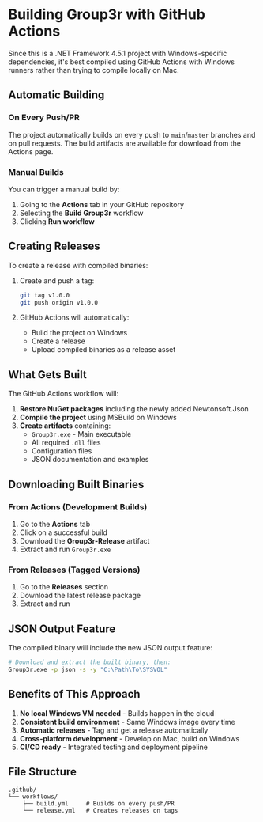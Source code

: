 # Building Group3r with GitHub Actions

Since this is a .NET Framework 4.5.1 project with Windows-specific dependencies, it's best compiled using GitHub Actions with Windows runners rather than trying to compile locally on Mac.

## Automatic Building

### On Every Push/PR
The project automatically builds on every push to `main`/`master` branches and on pull requests. The build artifacts are available for download from the Actions page.

### Manual Builds
You can trigger a manual build by:
1. Going to the **Actions** tab in your GitHub repository
2. Selecting the **Build Group3r** workflow
3. Clicking **Run workflow**

## Creating Releases

To create a release with compiled binaries:

1. Create and push a tag:
   ```bash
   git tag v1.0.0
   git push origin v1.0.0
   ```

2. GitHub Actions will automatically:
   - Build the project on Windows
   - Create a release
   - Upload compiled binaries as a release asset

## What Gets Built

The GitHub Actions workflow will:

1. **Restore NuGet packages** including the newly added Newtonsoft.Json
2. **Compile the project** using MSBuild on Windows
3. **Create artifacts** containing:
   - `Group3r.exe` - Main executable
   - All required `.dll` files
   - Configuration files
   - JSON documentation and examples

## Downloading Built Binaries

### From Actions (Development Builds)
1. Go to the **Actions** tab
2. Click on a successful build
3. Download the **Group3r-Release** artifact
4. Extract and run `Group3r.exe`

### From Releases (Tagged Versions)
1. Go to the **Releases** section
2. Download the latest release package
3. Extract and run

## JSON Output Feature

The compiled binary will include the new JSON output feature:

```bash
# Download and extract the built binary, then:
Group3r.exe -p json -s -y "C:\Path\To\SYSVOL"
```

## Benefits of This Approach

1. **No local Windows VM needed** - Builds happen in the cloud
2. **Consistent build environment** - Same Windows image every time
3. **Automatic releases** - Tag and get a release automatically
4. **Cross-platform development** - Develop on Mac, build on Windows
5. **CI/CD ready** - Integrated testing and deployment pipeline

## File Structure

```
.github/
└── workflows/
    ├── build.yml     # Builds on every push/PR
    └── release.yml   # Creates releases on tags
``` 